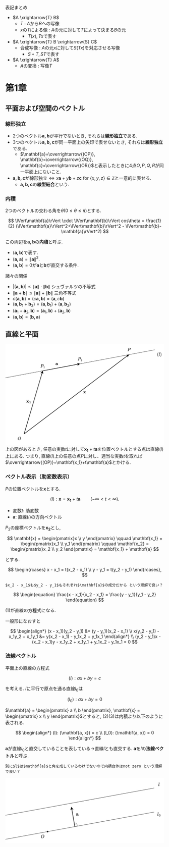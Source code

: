 表記まとめ
- $A \xrightarrow{T} B$
  - $T$ : $A$から$B$への写像
  - $x$の$T$による像 : $A$の元に対して$T$によって決まる$B$の元
    - $T(x), Tx$で表す
- $A \xrightarrow{T} B \xrightarrow{S} C$
  - 合成写像 : $A$の元$x$に対して$S(Tx)$を対応させる写像
    - $S \circ T, ST$で表す
- $A \xrightarrow{T} A$
  - $A$の変換 : 写像$T$


# 第1章
## 平面および空間のベクトル
### 線形独立
- 2つのベクトル$\mathbf{a, b}$が平行でないとき, それらは**線形独立**である.
- 3つのベクトル$\mathbf{a,b,c}$が同一平面上の矢印で表せないとき, それらは**線形独立**である.
  - $\mathbf{a}=\overrightarrow{(OP)}, \mathbf{b}=\overrightarrow{(OQ)}, \mathbf{c}=\overrightarrow{(OR)}$と表示したときに4点$O, P, Q, R$が同一平面上にないこと.
- $\mathbf{a, b, c}$が線形独立$\iff x\mathbf{a}+y\mathbf{b}+z\mathbf{c}$ for $\{x,y,z\} \in \mathbb{Z}$と一意的に表せる.
  - $\mathbf{a,b,c}$の**線型結合**という.
### 内積
2つのベクトルの交わる角を$\theta(0\le\theta\le\pi)$とする.

$$
\lVert\mathbf{a}\rVert \cdot \lVert\mathbf{b}\rVert cos\theta = \frac{1}{2} (\lVert\mathbf{a}\rVert^2+\lVert\mathbf{b}\rVert^2 - \lVert\mathbf{b}-\mathbf{a}\rVert^2)
$$

この両辺を$\mathbf{a, b}$の**内積**と呼ぶ.
- $(\mathbf{a, b})$で表す.
- $(\mathbf{a, a}) = \lVert\mathbf{a}\rVert^2$.
- $(\mathbf{a, b}) = 0$が$\mathbf{a}$と$\mathbf{b}$が直交する条件.

諸々の関係
- $|(\mathbf{a,b})| \le \lVert\mathbf{a}\rVert \cdot \lVert\mathbf{b}\rVert$
  シュヴァルツの不等式
- $\rVert\mathbf{a}+\mathbf{b}\lVert \le \lVert\mathbf{a}\rVert+\lVert\mathbf{b}\rVert$
  三角不等式
- $c(\mathbf{a, b}) = (c\mathbf{a,b}) = (\mathbf{a}, c\mathbf{b})$
- $(\mathbf{a}, \mathbf{b}_{1} + \mathbf{b}_{2}) = (\mathbf{a},\mathbf{b}_{1}) + (\mathbf{a}, \mathbf{b}_{2})$
- $(\mathbf{a}_{1} + \mathbf{a}_{2}, \mathbf{b}) = (\mathbf{a}_1, \mathbf{b}) + (\mathbf{a}_{2}, \mathbf{b})$
- $(\mathbf{a, b}) = (\mathbf{b, a})$

## 直線と平面
![figure1](./assets/1-2-1.drawio.svg)
上の図があるとき, 任意の実数$t$に対して$\mathbf{x_1}+t\mathbf{a}$を位置ベクトルとする点は直線$(l)$上にある.
つまり, 直線$(l)$上の任意の点$P$に対し、適当な実数$t$を取れば$\overrightarrow{(OP)}=\mathbf{x_1}+t\mathbf{a}$とかける.
### ベクトル表示（助変数表示）
$P$の位置ベクトルを$\mathbf{x}$とする.

$$
(l): \mathbf{x}=\mathbf{x_1}+t\mathbf{a}\qquad(-\infty < t < \infty).
$$

- 変数$t$: 助変数
- $\mathbf{a}$: 直線$(l)$の方向ベクトル

$P_2$の座標ベクトルを$\mathbf{x_2}$とし, 

$$
\mathbf{x} = \begin{pmatrix}x \\ y \end{pmatrix} \qquad \mathbf{x_1} = \begin{pmatrix}x_1 \\ y_1 \end{pmatrix} \qquad \mathbf{x_2} = \begin{pmatrix}x_2 \\ y_2 \end{pmatrix} = \mathbf{x_1} + \mathbf{a}
$$

とする.

$$
\begin{rcases}
x - x_1 = t(x_2 - x_1) \\
y - y_1 = t(y_2 - y_1)
\end{rcases},
$$

```txt:memo
$x_2 - x_1$も$y_2 - y_1$もそれぞれ$\mathbf{a}$の成分だから という理解で良い？
```

$$
\begin{equation}
  \frac{x - x_1}{x_2 - x_1} = \frac{y - y_1}{y_1 - y_2}
\end{equation}
$$

(1)が直線の方程式になる.

一般形になおすと

$$
\begin{align*}
  (x - x_1)(y_2 - y_1) &= (y - y_1)(x_2 - x_1) \\
  x(y_2 - y_1) - x_1y_2 + x_1y_1 &= y(x_2 - x_1) - y_1x_2 + y_1x_1
\end{align*}
\\
  (y_2 - y_1)x - (x_2 - x_1)y - x_1y_2 + x_1y_1 + y_1x_2 - y_1x_1 = 0
$$

### 法線ベクトル
平面上の直線の方程式

$$
\begin{equation}
  (l): ax + by = c
\end{equation}
$$

を考える.
$l$に平行で原点を通る直線$l_0$は

$$
\begin{equation}
  (l_0): ax + by = 0
\end{equation}
$$

$\mathbf{a} = \begin{pmatrix} a \\ b \end{pmatrix}, \mathbf{x} = \begin{pmatrix} x \\ y \end{pmatrix}$とすると, (2)(3)は内積より以下のように表される.

$$
\begin{align*}
  (l): (\mathbf{a, x}) = c \\
  (l_0): (\mathbf{a, x}) = 0
\end{align*}
$$

$\mathbf{a}$が直線$l_0$と直交していることを表している→直線$l$とも直交する. 
$\mathbf{a}$を$l$の**法線ベクトル**と呼ぶ.
```txt:memo
別に$l$は$mathbf{a}$と角を成しているわけでないので内積自体はnot zero という理解で良い？
```
![figure2](./assets/1-2-2.drawio.svg)
